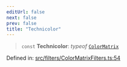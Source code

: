 ```yaml
---
editUrl: false
next: false
prev: false
title: "Technicolor"
---
```


> `const` **Technicolor**: *typeof* [`ColorMatrix`](/api/fabric/namespaces/filters/classes/colormatrix/)

Defined in: [src/filters/ColorMatrixFilters.ts:54](https://github.com/fabricjs/fabric.js/blob/e114448a1bce9b68a3e1bba337bc0c83a35c1aa5/src/filters/ColorMatrixFilters.ts#L54)
